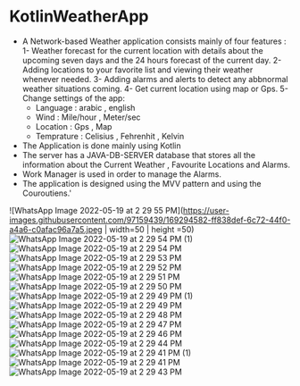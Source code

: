 # KotlinWeatherApp

* A Network-based Weather application consists mainly of four features :
1- Weather forecast for the current location with details about the upcoming seven days and the 24 hours forecast of the current day.
2- Adding locations to your favorite list and viewing their weather whenever needed.
3- Adding alarms and alerts to detect any abbnormal weather situations coming.
4- Get current location using map or Gps.
5- Change settings of the app:
   - Language : arabic , english
   - Wind : Mile/hour , Meter/sec
   - Location : Gps , Map
   - Temprature : Celisius , Fehrenhit , Kelvin
* The Application is done mainly using Kotlin
* The server has a JAVA-DB-SERVER database that stores all the information about the Current Weather , Favourite Locations and Alarms.
* Work Manager is used in order to manage the Alarms. 
* The application is designed using the MVV pattern and using the Couroutiens.'


![WhatsApp Image 2022-05-19 at 2 29 55 PM](https://user-images.githubusercontent.com/97159439/169294582-ff838def-6c72-44f0-a4a6-c0afac96a7a5.jpeg | width=50 | height =50)
![WhatsApp Image 2022-05-19 at 2 29 54 PM (1)](https://user-images.githubusercontent.com/97159439/169294590-ca3daa8f-a0d3-4c1a-a9c0-6b5ad66c8ec5.jpeg)
![WhatsApp Image 2022-05-19 at 2 29 54 PM](https://user-images.githubusercontent.com/97159439/169294596-0db4507f-a85a-49b6-8b30-ce08546cc3f0.jpeg)
![WhatsApp Image 2022-05-19 at 2 29 53 PM](https://user-images.githubusercontent.com/97159439/169294601-6cfb6188-8601-4619-9532-a46d073df10a.jpeg)
![WhatsApp Image 2022-05-19 at 2 29 52 PM](https://user-images.githubusercontent.com/97159439/169294603-ebb03b9c-7ec1-4089-9c59-61d100851bba.jpeg)
![WhatsApp Image 2022-05-19 at 2 29 51 PM](https://user-images.githubusercontent.com/97159439/169294612-411f8732-1d7b-4115-bb52-6c607139a60b.jpeg)
![WhatsApp Image 2022-05-19 at 2 29 50 PM](https://user-images.githubusercontent.com/97159439/169294616-2ec7296f-6eba-4f6f-9d5c-91bacba20b82.jpeg)
![WhatsApp Image 2022-05-19 at 2 29 49 PM (1)](https://user-images.githubusercontent.com/97159439/169294618-898b3450-7309-4371-a5a5-3f801e3414f9.jpeg)
![WhatsApp Image 2022-05-19 at 2 29 49 PM](https://user-images.githubusercontent.com/97159439/169294621-93676ca9-2cfc-48cc-a4f9-4d4a33c328b6.jpeg)
![WhatsApp Image 2022-05-19 at 2 29 48 PM](https://user-images.githubusercontent.com/97159439/169294623-ffc93fb9-735a-4132-935b-18141c73b24b.jpeg)
![WhatsApp Image 2022-05-19 at 2 29 47 PM](https://user-images.githubusercontent.com/97159439/169294632-0d26d986-057f-41fd-83bb-e6424c6cf0d2.jpeg)
![WhatsApp Image 2022-05-19 at 2 29 46 PM](https://user-images.githubusercontent.com/97159439/169294638-b1e8c4fd-f381-4127-8e44-876639de7e2c.jpeg)
![WhatsApp Image 2022-05-19 at 2 29 44 PM](https://user-images.githubusercontent.com/97159439/169294642-c2c1426c-d42b-4712-a745-0f02e0825e4f.jpeg)
![WhatsApp Image 2022-05-19 at 2 29 41 PM (1)](https://user-images.githubusercontent.com/97159439/169294647-dfcbbdad-3834-44ef-b826-2f125047e935.jpeg)
![WhatsApp Image 2022-05-19 at 2 29 41 PM](https://user-images.githubusercontent.com/97159439/169294655-0aeb6b7a-6181-4f32-9de5-5fffaefacb5f.jpeg)
![WhatsApp Image 2022-05-19 at 2 29 43 PM](https://user-images.githubusercontent.com/97159439/169294659-de2a25e7-5635-4fd3-9759-24a24c97fa23.jpeg)
